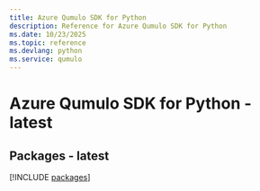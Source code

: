 ```yaml
---
title: Azure Qumulo SDK for Python
description: Reference for Azure Qumulo SDK for Python
ms.date: 10/23/2025
ms.topic: reference
ms.devlang: python
ms.service: qumulo
---
```

# Azure Qumulo SDK for Python - latest
## Packages - latest
[!INCLUDE [packages](qumulo-index.md)]